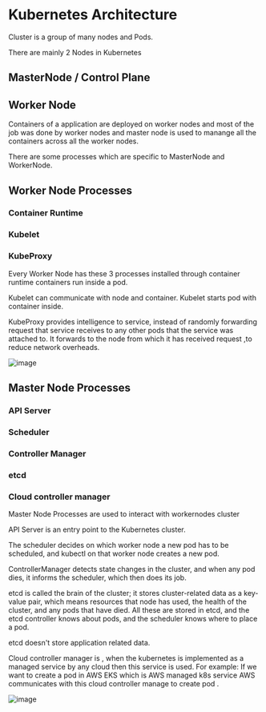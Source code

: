 # Kubernetes Architecture

Cluster is a group of many nodes and Pods.

There are mainly 2 Nodes in Kubernetes

## MasterNode / Control Plane

## Worker Node

Containers of a application are deployed on worker nodes and most of the job was done by worker nodes and master node is used to manange all the containers across all the worker nodes.

There are some processes which are specific to MasterNode and WorkerNode.

## Worker Node Processes

### Container Runtime

### Kubelet

### KubeProxy


Every Worker Node has these 3 processes installed through container runtime containers run inside a pod.

Kubelet can communicate with node and container. Kubelet starts pod with container inside.

KubeProxy provides intelligence to service, instead of randomly forwarding request that service receives to any other pods that the service was attached to. It forwards to the node from which it has received request ,to reduce network overheads.

![image](https://user-images.githubusercontent.com/96729391/226091358-a1915d25-5979-4b44-857b-bff3b72692df.png)



## Master Node Processes

###  API Server

###  Scheduler

### Controller Manager

### etcd
### Cloud controller manager
Master Node Processes are used to interact with workernodes cluster

API Server is an entry point to the Kubernetes cluster.

The scheduler decides on which worker node a new pod has to be scheduled, and kubectl on that worker node creates a new pod.

ControllerManager detects state changes in the cluster, and when any pod dies, it informs the scheduler, which then does its job.

etcd is called the brain of the cluster; it stores cluster-related data as a key-value pair, which means resources that node has used, the health of the cluster, and any pods that have died. All these are stored in etcd, and the etcd controller knows about pods, and the scheduler knows where to place a pod.

etcd doesn't store application related data.

Cloud controller manager is , when the kubernetes is implemented as a managed service by any cloud then this service is used.
For example:
If we want to create a pod in AWS EKS which is AWS  managed k8s service AWS communicates with  this cloud controller manage to  create pod .


![image](https://user-images.githubusercontent.com/96729391/226091362-d7c829aa-17cd-43c8-81cc-519edc103f36.png)

